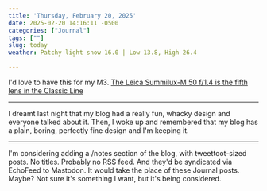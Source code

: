 ```yaml
---
title: 'Thursday, February 20, 2025'
date: 2025-02-20 14:16:11 -0500
categories: ["Journal"]
tags: [""]
slug: today
weather: Patchy light snow 16.0 | Low 13.8, High 26.4

---
```



I'd love to have this for my M3. [The Leica Summilux-M 50 f/1.4 is the fifth lens in the Classic Line](https://www.macfilos.com/2025/02/20/leica-launches-the-summilux-m-50-f-1-4-another-retro-gem-in-the-classic-line/)

----

I dreamt last night that my blog had a really fun, whacky design and everyone talked about it. Then, I woke up and remembered that my blog has a plain, boring, perfectly fine design and I'm keeping it.

----

I'm considering adding a /notes section of the blog, with ~~tweet~~toot-sized posts. No titles. Probably no RSS feed. And they'd be syndicated via EchoFeed to Mastodon. It would take the place of these Journal posts. Maybe? Not sure it's something I want, but it's being considered.
